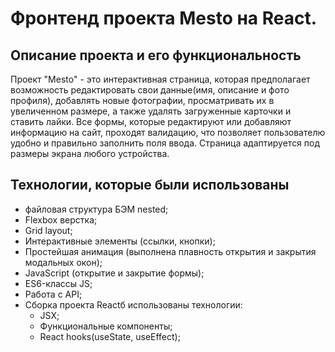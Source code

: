 # Фронтенд проекта Mesto на React.

## Описание проекта и его функциональность

Проект "Mesto" - это интерактивная страница, которая предполагает возможность редактировать свои данные(имя, описание и фото профиля), добавлять новые фотографии, просматривать их в увеличенном размере, а также удалять загруженные карточки и ставить лайки.
Все формы, которые редактируют или добавляют информацию на сайт, проходят валидацию, что позволяет пользователю удобно и правильно заполнить поля ввода.
Страница адаптируется под размеры экрана любого устройства.

## Технологии, которые были использованы
* файловая структура БЭМ nested;
* Flexbox верстка;
* Grid layout;
* Интерактивные элементы (ссылки, кнопки);
* Простейшая анимация (выполнена плавность открытия и закрытия модальных окон);
* JavaScript (открытие и закрытие формы);
* ES6-классы JS;
* Работа с API;
* Сборка проекта Reactб использованы технологии:
    * JSX;
    * Функциональные компоненты;
    * React hooks(useState, useEffect);